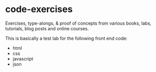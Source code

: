 # code-exercises

Exercises, type-alongs, &amp; proof of concepts from various books, labs, tutorials, blog posts and online courses.

This is basically a test lab for the following front end code:

* html
* css
* javascript
* json
